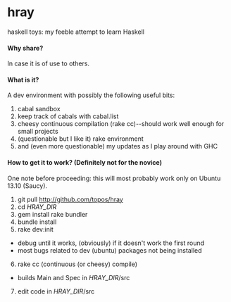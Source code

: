 hray
====

haskell toys: my feeble attempt to learn Haskell

#### Why share?

In case it is of use to others.

#### What is it?

A dev environment with possibly the following useful bits:

1. cabal sandbox
2. keep track of cabals with cabal.list
3. cheesy continuous compilation (rake cc)--should work well enough for small projects
4. (questionable but I like it) rake environment
5. and (even more questionable) my updates as I play around with GHC

#### How to get it to work? (Definitely not for the novice)

One note before proceeding: this will most probably work only on Ubuntu 13.10 (Saucy).

1. git pull http://github.com/topos/hray
2. cd *HRAY_DIR*
3. gem install rake bundler
4. bundle install
5. rake dev:init
  - debug until it works, (obviously) if it doesn't work the first round
  - most bugs related to dev (ubuntu) packages not being installed
6. rake cc (continuous (or cheesy) compile)
  - builds Main and Spec in *HRAY_DIR*/src
7. edit code in *HRAY_DIR*/src

